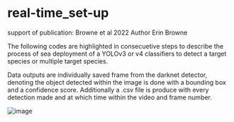# real-time_set-up
support of publication: Browne et al 2022
Author Erin Browne

The following codes are highlighted in consecuetive steps to describe the process of sea deployment of a YOLOv3 or v4 classifiers to detect a target species or multiple target species.

Data outputs are individually saved frame from the darknet detector, denoting the object detected within the image is done with a bounding box and a confidence score. Additionally a .csv file is produce with every detection made and at which time within the video and frame number.

![image](https://user-images.githubusercontent.com/91316035/163668237-5125358e-afaa-41f5-8f13-0a74f53569f1.png)
